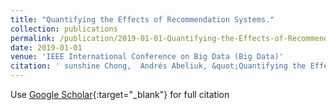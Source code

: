 ```yaml
---
title: "Quantifying the Effects of Recommendation Systems."
collection: publications
permalink: /publication/2019-01-01-Quantifying-the-Effects-of-Recommendation-Systems
date: 2019-01-01
venue: 'IEEE International Conference on Big Data (Big Data)'
citation: ' sunshine Chong,  Andrés Abeliuk, &quot;Quantifying the Effects of Recommendation Systems..&quot; IEEE International Conference on Big Data (Big Data), 2019.'
---
```

Use [Google Scholar](https://scholar.google.com/scholar?q=Quantifying+the+Effects+of+Recommendation+Systems.){:target="_blank"} for full citation